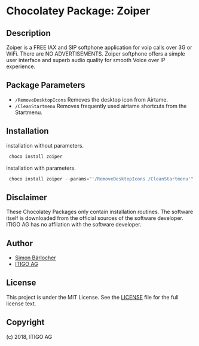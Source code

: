 # Chocolatey Package: Zoiper

## Description

Zoiper is a FREE IAX and SIP softphone application for voip calls over 3G or WiFi. There are NO ADVERTISEMENTS. Zoiper softphone offers a simple user interface and superb audio quality for smooth Voice over IP experience.

## Package Parameters

* `/RemoveDesktopIcons` Removes the desktop icon from Airtame.
* `/CleanStartmenu` Removes frequently used airtame shortcuts from the Startmenu.

## Installation

installation without parameters.

```ps1
 choco install zoiper
```

installation with parameters.

```ps1
 choco install zoiper --params="'/RemoveDesktopIcons /CleanStartmenu'"
```

## Disclaimer

These Chocolatey Packages only contain installation routines. The software itself is downloaded from the official sources of the software developer. ITIGO AG has no affilation with the software developer.

## Author

* [Simon Bärlocher](https://sbaerlocher.ch)
* [ITIGO AG](https://www.itigo.ch)

## License

This project is under the MIT License. See the [LICENSE](LICENSE) file for the full license text.

## Copyright

(c) 2018, ITIGO AG
